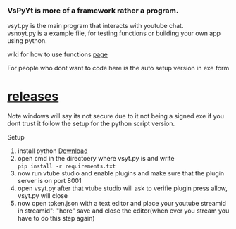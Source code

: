 ### VsPyYt is more of a framework rather a program.
vsyt.py is the main program that interacts with youtube chat.<br/>
vsnoyt.py is a example file, for testing functions or building your own app using python.

wiki for how to use functions [page](https://github.com/mlo40/VsPyYt/wiki)

For people who dont want to code here is the auto setup version in exe form<br/>
# [releases](https://github.com/mlo40/VsPyYt/releases)<br/>
Note windows will say its not secure due to it not being a signed exe if you dont trust it follow the setup for the python script version.

Setup
1. install python [Download](https://www.python.org/ftp/python/3.9.6/python-3.9.6-amd64.exe)
2. open cmd in the directoery where vsyt.py is and write<br/> `pip install -r requirements.txt`
3. now run vtube studio and enable plugins and make sure that the plugin server is on port 8001
4. open vsyt.py after that vtube studio will ask to verifie plugin press allow, vsyt.py will close
5. now open token.json with a text editor and place your youtube streamid in streamid": "here" save and close the editor(when ever you stream you have to do this step again)
